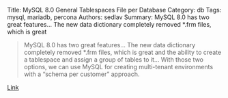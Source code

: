 Title: MySQL 8.0 General Tablespaces File per Database
Category: db
Tags: mysql, mariadb, percona
Authors: sedlav
Summary: MySQL 8.0 has two great features... The new data dictionary completely removed *.frm files, which is great 

> MySQL 8.0 has two great features... The new data dictionary completely removed *.frm files, which is great and the ability to create a tablespace and assign a group of tables to it... With those two options, we can use MySQL for creating multi-tenant environments with a “schema per customer” approach.

[Link](https://www.percona.com/blog/2016/10/03/mysql-8-0-general-tablespaces-file-per-database-no-frm-files/)

